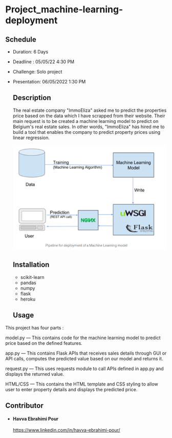 # Project_machine-learning-deployment
  ## Schedule

- Duration: 6 Days 
- Deadline : 05/05/22 4:30 PM
- Challenge: Solo project
- Presentation: 06/05/2022 1:30 PM
  ## Description
    The real estate company "ImmoEliza" asked me to predict the properties price based on the data which I have scrapped from their website. Their main request is to be created a machine learning model to predict on Belgium's real estate sales. In other words,  "ImmoEliza" has hired me to build a tool that enables the company to predict property prices using linear regression.




  ![](images/project_Structure.png)

  ## Installation

  - scikit-learn
  - pandas
  - numpy
  - flask
  - heroku

  ## Usage

This project has four parts :

 model.py — This contains code for the machine learning model to predict price based on the defined features.
 
 app.py — This contains Flask APIs that receives sales details through GUI or API calls, computes the predicted value based on our model and returns it.

 request.py — This uses requests module to call APIs defined in app.py and displays the returned value.

 HTML/CSS — This contains the HTML template and CSS styling to allow user to enter property details and displays the predicted price.

   ## Contributor
   - #### Havva Ebrahimi Pour
     https://www.linkedin.com/in/havva-ebrahimi-pour/



